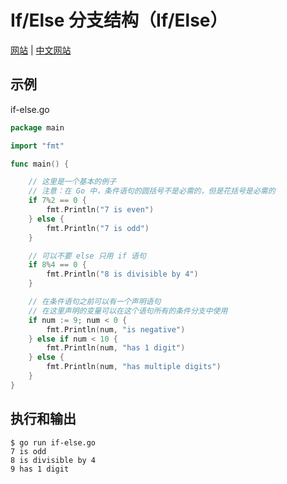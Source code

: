 # If/Else 分支结构（If/Else）

[网站](https://gobyexample.com/if-else) | [中文网站](https://gobyexample-cn.github.io/if-else)

## 示例

if-else.go

```go
package main

import "fmt"

func main() {

	// 这里是一个基本的例子
	// 注意：在 Go 中，条件语句的圆括号不是必需的，但是花括号是必需的
	if 7%2 == 0 {
		fmt.Println("7 is even")
	} else {
		fmt.Println("7 is odd")
	}

	// 可以不要 else 只用 if 语句
	if 8%4 == 0 {
		fmt.Println("8 is divisible by 4")
	}

	// 在条件语句之前可以有一个声明语句
	// 在这里声明的变量可以在这个语句所有的条件分支中使用
	if num := 9; num < 0 {
		fmt.Println(num, "is negative")
	} else if num < 10 {
		fmt.Println(num, "has 1 digit")
	} else {
		fmt.Println(num, "has multiple digits")
	}
}
```

## 执行和输出

```
$ go run if-else.go
7 is odd
8 is divisible by 4
9 has 1 digit
```
